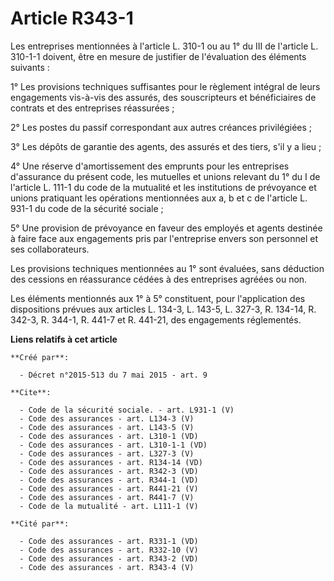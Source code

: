 # Article R343-1

Les entreprises mentionnées à l'article L. 310-1 ou au 1° du III de l'article L. 310-1-1 doivent, être en mesure de justifier
de l'évaluation des éléments suivants : 

1° Les provisions techniques suffisantes pour le règlement intégral de leurs engagements vis-à-vis des assurés, des
souscripteurs et bénéficiaires de contrats et des entreprises réassurées ; 

2° Les postes du passif correspondant aux autres créances privilégiées ; 

3° Les dépôts de garantie des agents, des assurés et des tiers, s'il y a lieu ; 

4° Une réserve d'amortissement des emprunts pour les entreprises d'assurance du présent code, les mutuelles et unions
relevant du 1° du I de l'article L. 111-1 du code de la mutualité et les institutions de prévoyance et unions pratiquant les
opérations mentionnées aux a, b et c de l'article L. 931-1 du code de la sécurité sociale ; 

5° Une provision de prévoyance en faveur des employés et agents destinée à faire face aux engagements pris par l'entreprise
envers son personnel et ses collaborateurs. 

Les provisions techniques mentionnées au 1° sont évaluées, sans déduction des cessions en réassurance cédées à des
entreprises agréées ou non. 

Les éléments mentionnés aux 1° à 5° constituent, pour l'application des dispositions prévues aux articles L. 134-3, L. 143-5,
L. 327-3, R. 134-14, R. 342-3, R. 344-1, R. 441-7 et R. 441-21, des engagements réglementés.

**Liens relatifs à cet article**

	**Créé par**:

	  - Décret n°2015-513 du 7 mai 2015 - art. 9

	**Cite**:

	  - Code de la sécurité sociale. - art. L931-1 (V)
	  - Code des assurances - art. L134-3 (V)
	  - Code des assurances - art. L143-5 (V)
	  - Code des assurances - art. L310-1 (VD)
	  - Code des assurances - art. L310-1-1 (VD)
	  - Code des assurances - art. L327-3 (V)
	  - Code des assurances - art. R134-14 (VD)
	  - Code des assurances - art. R342-3 (VD)
	  - Code des assurances - art. R344-1 (VD)
	  - Code des assurances - art. R441-21 (V)
	  - Code des assurances - art. R441-7 (V)
	  - Code de la mutualité - art. L111-1 (V)

	**Cité par**:

	  - Code des assurances - art. R331-1 (VD)
	  - Code des assurances - art. R332-10 (V)
	  - Code des assurances - art. R343-2 (VD)
	  - Code des assurances - art. R343-4 (V)
